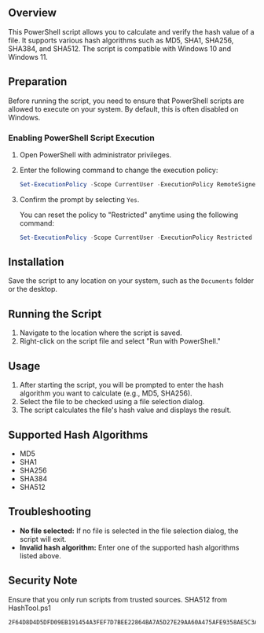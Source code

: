 ## Overview
This PowerShell script allows you to calculate and verify the hash value of a file. It supports various hash algorithms such as MD5, SHA1, SHA256, SHA384, and SHA512. The script is compatible with Windows 10 and Windows 11.

## Preparation
Before running the script, you need to ensure that PowerShell scripts are allowed to execute on your system. By default, this is often disabled on Windows.

### Enabling PowerShell Script Execution
1. Open PowerShell with administrator privileges.
2. Enter the following command to change the execution policy:
   ```powershell
   Set-ExecutionPolicy -Scope CurrentUser -ExecutionPolicy RemoteSigned
   ```
3. Confirm the prompt by selecting `Yes`.

   You can reset the policy to "Restricted" anytime using the following command:
   ```powershell
   Set-ExecutionPolicy -Scope CurrentUser -ExecutionPolicy Restricted
   ```

## Installation
Save the script to any location on your system, such as the `Documents` folder or the desktop.

## Running the Script
1. Navigate to the location where the script is saved.
2. Right-click on the script file and select "Run with PowerShell."

## Usage
1. After starting the script, you will be prompted to enter the hash algorithm you want to calculate (e.g., MD5, SHA256).
2. Select the file to be checked using a file selection dialog.
3. The script calculates the file's hash value and displays the result.

## Supported Hash Algorithms
- MD5
- SHA1
- SHA256
- SHA384
- SHA512

## Troubleshooting
- **No file selected:** If no file is selected in the file selection dialog, the script will exit.
- **Invalid hash algorithm:** Enter one of the supported hash algorithms listed above.

## Security Note
Ensure that you only run scripts from trusted sources.
SHA512 from HashTool.ps1
```text
2F64D8D4D5DFD09EB191454A3FEF7D7BEE22864BA7A5D27E29AA60A475AFE9358AE5C3ADE4F159CC4A16B3043D830A1766152CE5EA9F7FE91D52725A7D99D60D
```
